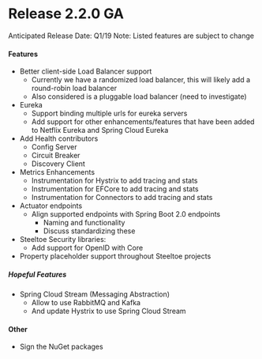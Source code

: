 # Release 2.2.0 GA
Anticipated Release Date: Q1/19
Note: Listed features are subject to change

#### Features
* Better client-side Load Balancer support 
   * Currently we have a randomized load balancer, this will likely add a round-robin load balancer
   * Also considered is a pluggable load balancer (need to investigate)
* Eureka
   * Support binding multiple urls for eureka servers
   * Add support for other enhancements/features that have been added to Netflix Eureka and Spring Cloud Eureka
* Add Health contributors
   * Config Server
   * Circuit Breaker
   * Discovery Client
* Metrics Enhancements
   * Instrumentation for Hystrix to add tracing and stats
   * Instrumentation for EFCore to add tracing and stats
   * Instrumentation for Connectors to add tracing and stats
* Actuator endpoints
   * Align supported endpoints with Spring Boot 2.0 endpoints
       * Naming and functionality 
       * Discuss standardizing these
* Steeltoe Security libraries:
   * Add support for OpenID with Core
* Property placeholder support throughout Steeltoe projects

##### Hopeful Features
* Spring Cloud Stream (Messaging Abstraction)
   * Allow to use RabbitMQ and Kafka
   * And update Hystrix to use Spring Cloud Stream
 

#### Other
* Sign the NuGet packages
